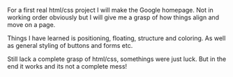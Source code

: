 For a first real html/css project I will make the Google homepage. Not in working order obviously but I will give me a grasp of how things align and move on a page.

Things I have learned is positioning, floating, structure and coloring. As well as general styling of buttons and forms etc.

Still lack a complete grasp of html/css, somethings were just luck. But in the end it works and its not a complete mess!